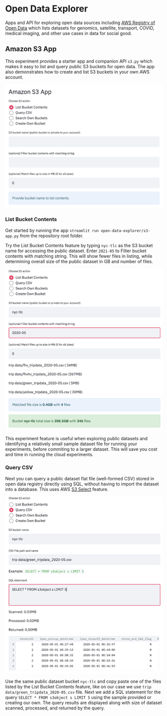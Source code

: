 # Open Data Explorer

Apps and API for exploring open data sources including [AWS Registry of Open Data](https://registry.opendata.aws/) which lists datasets for genomics, satellite, transport, COVID, medical imaging, and other use cases in data for social good.

## Amazon S3 App

This experiment provides a starter app and companion API `s3.py` which makes it easy to list and query public S3 buckets for open data. The app also demonstrates how to create and list S3 buckets in your own AWS account.

![](s3-app-start.png)

### List Bucket Contents

Get started by running the app `streamlit run open-data-explorer/s3-app.py` from the repository root folder.

Try the List Bucket Contents feature by typing `nyc-tlc` as the S3 bucket name for accessing the public dataset. Enter `2021-05` to Filter bucket contents with matching string. This will show fewer files in listing, while determining overall size of the public dataset in GB and number of files.

![](list-nyc-tlc-filter.png)

This experiment feature is useful when exploring public datasets and identifying a relatively small sample dataset file for running your experiments, before commiting to a larger dataset. This will save you cost and time in running the cloud experiments.

### Query CSV

Next you can query a public dataset flat file (well-formed CSV) stored in open data registry directly using SQL, without having to import the dataset into a database. This uses AWS [S3 Select](https://docs.aws.amazon.com/AmazonS3/latest/userguide/s3-glacier-select-sql-reference-select.html) feature.

![](query-public-dataset.png)

Use the same public dataset bucket `nyc-tlc` and copy paste one of the files listed by the List Bucket Contents feature, like on our case we use `trip data/green_tripdata_2020-05.csv` file. Next we add a SQL statement for the query `SELECT * FROM s3object s LIMIT 5` using the sample provided or creating our own. The query results are displayed along with size of dataset scanned, processed, and returned by the query.